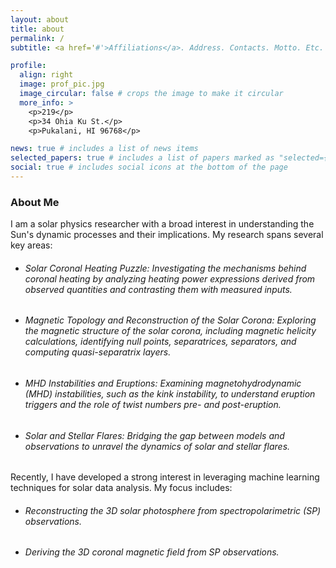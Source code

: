 ```yaml
---
layout: about
title: about
permalink: /
subtitle: <a href='#'>Affiliations</a>. Address. Contacts. Motto. Etc.

profile:
  align: right
  image: prof_pic.jpg
  image_circular: false # crops the image to make it circular
  more_info: >
    <p>219</p>
    <p>34 Ohia Ku St.</p>
    <p>Pukalani, HI 96768</p>

news: true # includes a list of news items
selected_papers: true # includes a list of papers marked as "selected={true}"
social: true # includes social icons at the bottom of the page
---
```

### About Me

I am a solar physics researcher with a broad interest in understanding the Sun's dynamic processes and their implications. My research spans several key areas:

- ###### Solar Coronal Heating Puzzle: Investigating the mechanisms behind coronal heating by analyzing heating power expressions derived from observed quantities and contrasting them with measured inputs.

- ###### Magnetic Topology and Reconstruction of the Solar Corona: Exploring the magnetic structure of the solar corona, including magnetic helicity calculations, identifying null points, separatrices, separators, and computing quasi-separatrix layers.

- ###### MHD Instabilities and Eruptions: Examining magnetohydrodynamic (MHD) instabilities, such as the kink instability, to understand eruption triggers and the role of twist numbers pre- and post-eruption.

- ###### Solar and Stellar Flares: Bridging the gap between models and observations to unravel the dynamics of solar and stellar flares.


Recently, I have developed a strong interest in leveraging machine learning techniques for solar data analysis. My focus includes:

- ###### Reconstructing the 3D solar photosphere from spectropolarimetric (SP) observations.

- ###### Deriving the 3D coronal magnetic field from SP observations.

